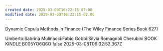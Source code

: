 ```yaml
---
created date: 2025-03-09T16:22:15-07:00
modified date: 2025-03-09T16:22:15-07:00
---
```

Dynamic Copula Methods in Finance (The Wiley Finance Series Book 627)

Umberto:Sabrina Mulinacci:Fabio Gobbi:Silvia Romagnoli Cherubini
BOOK
KINDLE
B005YO6Q6O
false
2025-03-08T06:32:53.367Z
